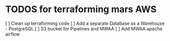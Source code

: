 # TODOS for terraforming mars AWS

[ ] Clean up terraforming code
[ ] Add a separate Database as a Warehouse - PostgreSQL 
[ ] S3 bucket for Pipelines and MWAA
[ ] Add MWAA apache airflow